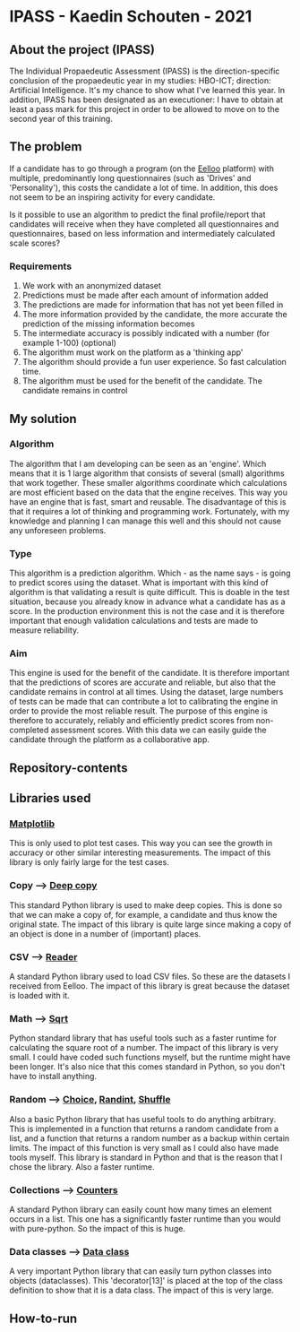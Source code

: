 # IPASS - Kaedin Schouten - 2021
## About the project (IPASS)
The Individual Propaedeutic Assessment (IPASS) is the direction-specific conclusion of the propaedeutic year in my studies: HBO-ICT; direction: Artificial Intelligence. It's my chance to show what I've learned this year. In addition, IPASS has been designated as an executioner: I have to obtain at least a pass mark for this project in order to be allowed to move on to the second year of this training.

## The problem
If a candidate has to go through a program (on the [Eelloo](https://eelloo.nl) platform) with multiple, predominantly long questionnaires (such as 'Drives' and 'Personality'), this costs the candidate a lot of time. In addition, this does not seem to be an inspiring activity for every candidate.

Is it possible to use an algorithm to predict the final profile/report that candidates will receive when they have completed all questionnaires and questionnaires, based on less information and intermediately calculated scale scores?

### Requirements
1. We work with an anonymized dataset
2. Predictions must be made after each amount of information added
3. The predictions are made for information that has not yet been filled in
4. The more information provided by the candidate, the more accurate the prediction of the missing information becomes
5. The intermediate accuracy is possibly indicated with a number (for example 1-100) (optional)
6. The algorithm must work on the platform as a 'thinking app'
7. The algorithm should provide a fun user experience. So fast calculation time.
8. The algorithm must be used for the benefit of the candidate. The candidate remains in control

## My solution
### Algorithm
The algorithm that I am developing can be seen as an 'engine'. Which means that it is 1 large algorithm that consists of several (small) algorithms that work together. These smaller algorithms coordinate which calculations are most efficient based on the data that the engine receives. This way you have an engine that is fast, smart and reusable. The disadvantage of this is that it requires a lot of thinking and programming work. Fortunately, with my knowledge and planning I can manage this well and this should not cause any unforeseen problems.

### Type
This algorithm is a prediction algorithm. Which - as the name says - is going to predict scores using the dataset. What is important with this kind of algorithm is that validating a result is quite difficult. This is doable in the test situation, because you already know in advance what a candidate has as a score. In the production environment this is not the case and it is therefore important that enough validation calculations and tests are made to measure reliability.

### Aim
This engine is used for the benefit of the candidate. It is therefore important that the predictions of scores are accurate and reliable, but also that the candidate remains in control at all times. Using the dataset, large numbers of tests can be made that can contribute a lot to calibrating the engine in order to provide the most reliable result. The purpose of this engine is therefore to accurately, reliably and efficiently predict scores from non-completed assessment scores. With this data we can easily guide the candidate through the platform as a collaborative app.

## Repository-contents


## Libraries used
### [Matplotlib](https://matplotlib.org/stable/gallery/index.html)
This is only used to plot test cases. This way you can see the growth in accuracy or other similar interesting measurements. The impact of this library is only fairly large for the test cases.

### Copy --> [Deep copy](https://docs.python.org/3/library/copy.html)
This standard Python library is used to make deep copies. This is done so that we can make a copy of, for example, a candidate and thus know the original state. The impact of this library is quite large since making a copy of an object is done in a number of (important) places.

### CSV --> [Reader](https://docs.python.org/3/library/csv.html)
A standard Python library used to load CSV files. So these are the datasets I received from Eelloo. The impact of this library is great because the dataset is loaded with it.

### Math --> [Sqrt](https://docs.python.org/3/library/math.html)
Python standard library that has useful tools such as a faster runtime for calculating the square root of a number. The impact of this library is very small. I could have coded such functions myself, but the runtime might have been longer. It's also nice that this comes standard in Python, so you don't have to install anything.

### Random --> [Choice](https://docs.python.org/3/library/random.html#functions-for-sequences), [Randint](https://docs.python.org/3/library/random.html#functions-for-integers), [Shuffle](https://docs.python.org/3/library/random.html#functions-for-sequences)
Also a basic Python library that has useful tools to do anything arbitrary. This is implemented in a function that returns a random candidate from a list, and a function that returns a random number as a backup within certain limits. The impact of this function is very small as I could also have made tools myself. This library is standard in Python and that is the reason that I chose the library. Also a faster runtime.

### Collections --> [Counters](https://docs.python.org/3/library/collections.html#counter-objects)
A standard Python library can easily count how many times an element occurs in a list. This one has a significantly faster runtime than you would with pure-python. So the impact of this is huge.

### Data classes --> [Data class](https://docs.python.org/3/library/dataclasses.html)
A very important Python library that can easily turn python classes into objects (dataclasses). This 'decorator[13]' is placed at the top of the class definition to show that it is a data class. The impact of this is very large.

## How-to-run

